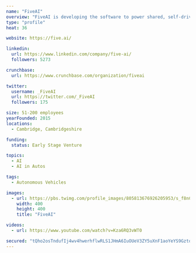 ```yaml
---
name: "FiveAI"
overview: "FiveAI is developing the software to power shared, self-driving vehicle services in Europe."
type: "profile"
heat: 36

website: https://five.ai/

linkedin:
  url: https://www.linkedin.com/company/five-ai/
  followers: 5273

crunchbase:
  url: https://www.crunchbase.com/organization/fiveai

twitter:
  username: _FiveAI
  url: https://twitter.com/_FiveAI
  followers: 175

size: 51-200 employees
yearFounded: 2015
locations:
  - Cambridge, Cambridgeshire

funding:
  status: Early Stage Venture

topics:
  - AI
  - AI in Autos

tags:
  - Autonomous Vehicles

images:
  - url: https://pbs.twimg.com/profile_images/805813676926205953/s_f8nCWI_400x400.jpg
    width: 400
    height: 400
    title: "FiveAI"

videos:
  - url: https://www.youtube.com/watch?v=Kza6RQ3vWT0

secured: "tQho2osTndufIj4wv4hwerhflwRLS1JHmA6IuOUeV3ZY5uXnF1aoYeYS9GztolgShDxIquVca+ylHLAi46+yI1jcmjy4YSB2duRDdOyUjoN0PTGpxg03/rpuSgvRZ3HkDbnqd2CyloQxQUc5B3/rHYTcXMvjCtF2b9+GdmVPbMwnbLzAdCvjWrHxiw3OKJwGFNgrQH5C35EgnatCGeGmTGwUUTxR3jKFjR8xldul5dR1z7E233vGdalM1b1r8rYzWU4XCUktap5d2V+dKP7cR0ual1LZ3pWIDbcQKusC12G5HIjSItTIkqAkTSpF3UNE;i1ILsy/dtfN67Kj6dzETXQ=="
---
```


